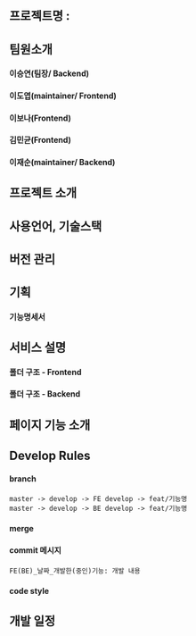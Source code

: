 ## 프로젝트명 : 

## 팀원소개

#### 이승연(팀장/ Backend)

#### 이도엽(maintainer/ Frontend)

#### 이보나(Frontend)

#### 김민균(Frontend)

#### 이재순(maintainer/ Backend)



## 프로젝트 소개 





## 사용언어, 기술스택 





## 버전 관리





## 기획 

#### 기능명세서



## 서비스 설명 

#### 폴더 구조 - Frontend



#### 폴더 구조 - Backend



## 페이지 기능 소개 





## Develop Rules

#### branch 

```
master -> develop -> FE develop -> feat/기능명
master -> develop -> BE develop -> feat/기능명
```



#### merge



#### commit 메시지 

```
FE(BE)_날짜_개발한(중인)기능: 개발 내용   
```



#### code style





## 개발 일정 



